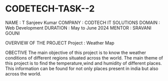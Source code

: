 # CODETECH-TASK--2
NAME : T Sanjeev Kumar 
COMPANY : CODTECH IT SOLUTIONS 
DOMAIN : Web Development 
DURATION : May to June 2024 
MENTOR : SRAVANI GOUNI

OVERVIEW OF THE PROJECT Project : Weather Map

OBECTIVE 
The main objective of this project is to know the weather conditions of different regions situated across the world.
The main theme of this project is to find the temperature,wind and humidity of different places. This information can be found 
for not only places present in india but also across the world.

